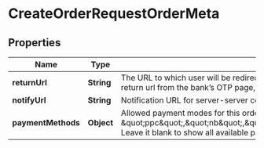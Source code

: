 

# CreateOrderRequestOrderMeta


## Properties

| Name | Type | Description | Notes |
|------------ | ------------- | ------------- | -------------|
|**returnUrl** | **String** | The URL to which user will be redirected to after the payment on bank OTP page. Maximum length: 250. The return_url must contain placeholder {order_id}. When redirecting the customer back to the return url from the bank’s OTP page, Cashfree will replace this placeholder with the actual value for that order. |  [optional] |
|**notifyUrl** | **String** | Notification URL for server-server communication. Useful when user&#39;s connection drops while re-directing. NotifyUrl should be an https URL. Maximum length: 250. |  [optional] |
|**paymentMethods** | **Object** | Allowed payment modes for this order. Pass comma-separated values among following options - \&quot;cc\&quot;, \&quot;dc\&quot;, \&quot;ccc\&quot;, \&quot;ppc\&quot;,\&quot;nb\&quot;,\&quot;upi\&quot;,\&quot;paypal\&quot;,\&quot;app\&quot;,\&quot;paylater\&quot;,\&quot;cardlessemi\&quot;,\&quot;dcemi\&quot;,\&quot;ccemi\&quot;,\&quot;banktransfer\&quot;. Leave it blank to show all available payment methods |  [optional] |



